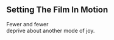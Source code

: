 Setting The Film In Motion
--------------------------
Fewer and fewer  
deprive about another mode of joy.  
